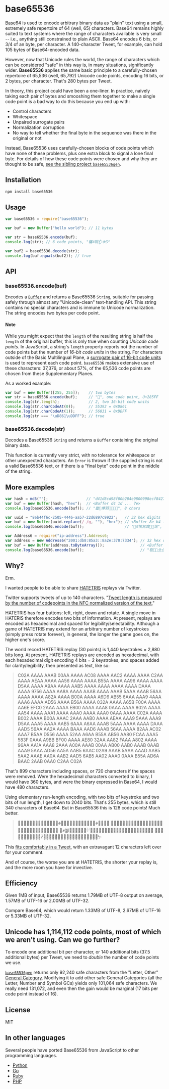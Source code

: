 # base65536

[Base64](https://en.wikipedia.org/wiki/Base64) is used to encode arbitrary binary data as "plain" text using a small, extremely safe repertoire of 64 (well, 65) characters. Base64 remains highly suited to text systems where the range of characters available is very small -- i.e., anything still constrained to plain ASCII. Base64 encodes 6 bits, or 3/4 of an byte, per character. A 140-character Tweet, for example, can hold 105 bytes of Base64-encoded data.

However, now that Unicode rules the world, the range of characters which can be considered "safe" in this way is, in many situations, significantly wider. **Base65536** applies the same basic principle to a carefully-chosen repertoire of 65,536 (well, 65,792) Unicode code points, encoding 16 bits, or 2 bytes, per character. That's 280 bytes per Tweet.

In theory, this project could have been a one-liner. In practice, naively taking each pair of bytes and smooshing them together to make a single code point is a bad way to do this because you end up with:

* Control characters
* Whitespace
* Unpaired surrogate pairs
* Normalization corruption
* No way to tell whether the final byte in the sequence was there in the original or not

Instead, Base65536 uses carefully-chosen blocks of code points which have none of these problems, plus one extra block to signal a lone final byte. For details of how these code points were chosen and why they are thought to be safe, [see the sibling project `base65536gen`](https://github.com/ferno/base65536gen).

## Installation

```bash
npm install base65536
```

## Usage

```js
var base65536 = require("base65536");

var buf = new Buffer("hello world"); // 11 bytes

var str = base65536.encode(buf); 
console.log(str); // 6 code points, "驨ꍬ啯𒁷ꍲᕤ"

var buf2 = base65536.decode(str);
console.log(buf.equals(buf2)); // true
```

## API

### base65536.encode(buf)

Encodes a [`Buffer`](https://nodejs.org/api/buffer.html#buffer_new_buffer_str_encoding) and returns a Base65536 `String`, suitable for passing safely through almost any "Unicode-clean" text-handling API. This string contains no special characters and is immune to Unicode normalization. The string encodes two bytes per code point.

#### Note

While you might expect that the `length` of the resulting string is half the `length` of the original buffer, this is only true when counting *Unicode code points*. In JavaScript, a string's `length` property reports not the number of code points but the number of *16-bit code units* in the string. For characters outside of the Basic Multilingual Plane, a [surrogate pair of 16-bit code units](https://en.wikipedia.org/wiki/UTF-16) is used to represent each code point. `base65536` makes extensive use of these characters: 37,376, or about 57%, of the 65,536 code points are chosen from these Supplementary Planes.

As a worked example:

```js
var buf = new Buffer([255, 255]);    // two bytes
var str = base65536.encode(buf);     // "𨗿", one code point, U+285FF
console.log(str.length);             // 2, two 16-bit code units
console.log(str.charCodeAt(0));      // 55393 = 0xD861
console.log(str.charCodeAt(1));      // 56831 = 0xDDFF
console.log(str === "\uD861\uDDFF"); // true
```

### base65536.decode(str)

Decodes a Base65536 `String` and returns a `Buffer` containing the original binary data.

This function is currently very strict, with no tolerance for whitespace or other unexpected characters. An `Error` is thrown if the supplied string is not a valid Base65536 text, or if there is a "final byte" code point in the middle of the string.

## More examples

```js
var hash = md5("");                 // "d41d8cd98f00b204e9800998ecf8427e", 32 hex digits
var buf = new Buffer(hash, "hex");  // <Buffer d4 1d ... 7e>
console.log(base65536.encode(buf)); // "勔𥾌㒏㢲𠛩𡸉𧻬𠑂", 8 chars
```

```js
var uuid = "8eb44f6c-2505-4446-aa57-22d6897c9922";   // 32 hex digits
var buf = new Buffer(uuid.replace(/-/g, ""), "hex"); // <Buffer 8e b4 ... 22>
console.log(base65546.encode(buf));                  // "𣪎ꍏ㤥筄貪𥰢𠊉垙", 8 chars
```

```js
var Address6 = require("ip-address").Address6;
var address = new Address6("2001:db8:85a3::8a2e:370:7334"); // 32 hex digits
var buf = new Buffer(address.toByteArray());                // <Buffer 20 01 ... 34>
console.log(base65536.encode(buf));                         // "㔠𣸍𢦅㐀㐀掊𒄃楳", 8 chars
```

## Why?

Erm.

I wanted people to be able to share [HATETRIS](http://qntm.org/files/hatetris/hatetris.html) replays via Twitter.

Twitter supports tweets of up to 140 characters. "[Tweet length is measured by the number of codepoints in the NFC normalized version of the text.](https://dev.twitter.com/overview/api/counting-characters)"

HATETRIS has four buttons: left, right, down and rotate. A single move in HATERIS therefore encodes two bits of information. At present, replays are encoded as hexadecimal and spaced for legibility/selectability. Although a game of HATETRIS may extend for an arbitrary number of keystrokes (simply press rotate forever), in general, the longer the game goes on, the higher one's score.

The world record HATETRIS replay (30 points) is 1,440 keystrokes = 2,880 bits long. At present, HATETRIS replays are encoded as hexadecimal, with each hexadecimal digit encoding 4 bits = 2 keystrokes, and spaces added for clarity/legibility, then presented as text, like so:

> C02A AAAA AAAB 00AA AAAA AC08 AAAA AAC2 AAAA AAAA C2AA AAAA AEAA AAAA AA56
> AAAA AAAA B55A AAAA AA96 AAAA AAAA D5AA AAAA A9AA AAAA AAB5 AAAA AAAA AAAA
> AAAA DAAA AAAA 9756 AAAA AA8A AAAA AAAB AAAA AAAB 5AAA AAAB 56AA AAAA AAAA
> A82A AAAA B00A AAAA A6D6 AB55 6AAA AAA9 4AAA AAA6 AAAA AD56 AAAA B56A AAAA
> 032A AAAA A65B F00A AAAA AA6E EFC0 2AAA AAAA EB00 AAAA AAA8 0AAA AAAA 802A
> AAAA AA54 AAAA AAA1 AAAA AAA0 AAAA AAA0 0AAA AAAA C02A AAAA B002 AAAA B00A
> AAAC 2AAA AAB0 AAAA AEAA AAA9 5AAA AAA9 D5AA AAA5 AAAA AAB5 6AAA A6AA AAAB
> 5AAA AAAA AAAA DAAA AAD5 56AA AA2A AAAA BAAA AAD6 AAAB 56AA AAAA 82AA AC02
> AAA7 B5AA D556 AAAA 52AA A6AA B55A AB56 AA80 FCAA AAA5 583F 0AAA A9BB BF00
> AAAA AE80 32AA AA82 FAAA A802 AAAA 96AA AA1A AAA8 2AAA A00A AAAB 00AA AB00
> AAB0 AAAB 0AAB AAA9 5AAA AD56 AA5A AAB5 6AAC 02A9 AAAB 5AAA AAAD AAB5 5AA2
> AAAE AA0A AAB2 AAD5 6AB5 AA02 AAA0 0AAA B55A AD6A BAAC 2AAB 0AA0 C2AA C02A

That's 899 characters including spaces, or 720 characters if the spaces were removed. Were the hexadecimal characters converted to binary, I would have 360 bytes, and were the binary expressed in Base64, I would have 480 characters.

Using elementary run-length encoding, with two bits of keystroke and two bits of run length, I get down to 2040 bits. That's 255 bytes, which is still 340 characters of Base64. But in Base65536 this is 128 code points! Much better.

> 𤇃𢊻𤄻嶜𤄋𤇁𡊻𤄛𤆬𠲻𤆻𠆜𢮻𤆻ꊌ𢪻𤆻邌𤆻𤊻𤅋𤲥𣾻𤄋𥆸𣊻𤅛ꊌ𤆻𤆱炼綻
> 𤋅𤅴薹𣪻𣊻𣽻𤇆𤚢𣺻赈𤇣綹𤻈𤇣𤾺𤇃悺𢦻𤂻𤅠㢹𣾻𤄛𤆓𤦹𤊻𤄰炜傼𤞻𢊻𣲻
> 𣺻ꉌ邹𡊻𣹫𤅋𤇅𣾻𤇄𓎜𠚻𤊻𢊻𤉛𤅫𤂑𤃃𡉌𤵛𣹛𤁐𢉋𡉻𡡫𤇠𠞗𤇡𡊄𡒌𣼻燉𣼋
> 𦄘炸邹㢸𠞻𠦻𡊻𣈻𡈻𣈛𡈛ꊺ𠆼𤂅𣻆𣫃𤮺𤊻𡉋㽻𣺬𣈛𡈋𤭻𤂲𣈻𤭻𤊼𢈛儛𡈛ᔺ

This [fits comfortably in a Tweet](https://twitter.com/qntm/status/673523018224791552), with an extravagant 12 characters left over for your comment.

And of course, the worse you are at HATETRIS, the shorter your replay is, and the more room you have for invective.

## Efficiency

Given 1MB of input, Base65536 returns 1.79MB of UTF-8 output on average, 1.57MB of UTF-16 or 2.00MB of UTF-32.

Compare Base64, which would return 1.33MB of UTF-8, 2.67MB of UTF-16 or 5.33MB of UTF-32.

## Unicode has 1,114,112 code points, most of which we aren't using. Can we go further?

To encode one additional bit per character, or 140 additional bits (37.5 additional bytes) per Tweet, we need to *double* the number of code points we use.

[`base65536gen`](https://github.com/ferno/base65536gen) returns only 92,240 safe characters from the "Letter, Other" [General Category](https://en.wikipedia.org/wiki/Unicode_character_property#General_Category). Modifying it to add other safe General Categories (all the Letter, Number and Symbol GCs) yields only 101,064 safe characters. We really need 131,072, and even then the gain would be marginal (17 bits per code point instead of 16).

## License

MIT

## In other languages

Several people have ported Base65536 from JavaScript to other programming languages.

* [Python](https://github.com/Parkayun/base65536)
* [Go](https://github.com/Nightbug/go-base65536)
* [Ruby](https://github.com/Nightbug/base65536-ruby)
* [PHP](https://github.com/hevertonfreitas/base65536)
